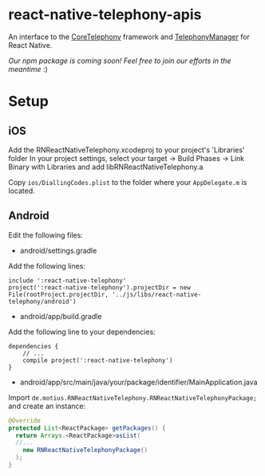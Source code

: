 # react-native-telephony-apis

An interface to the [CoreTelephony](https://developer.apple.com/reference/coretelephony) framework and [TelephonyManager](https://developer.android.com/reference/android/telephony/TelephonyManager.html) for React Native.

*Our npm package is coming soon! Feel free to join our efforts in the meantime* :)

# Setup

## iOS

Add the RNReactNativeTelephony.xcodeproj to your project's 'Libraries' folder
In your project settings, select your target -> Build Phases -> Link Binary with Libraries and add libRNReactNativeTelephony.a

Copy `ios/DiallingCodes.plist` to the folder where your `AppDelegate.m` is located.

## Android

Edit the following files:

* android/settings.gradle

Add the following lines:

```
include ':react-native-telephony'
project(':react-native-telephony').projectDir = new File(rootProject.projectDir, '../js/libs/react-native-telephony/android')
```

* android/app/build.gradle

Add the following line to your dependencies:

```
dependencies {
    // ...  
    compile project(':react-native-telephony')
}
```

* android/app/src/main/java/your/package/identifier/MainApplication.java

Import `de.motius.RNReactNativeTelephony.RNReactNativeTelephonyPackage;` and create an instance:

```java
@Override
protected List<ReactPackage> getPackages() {
  return Arrays.<ReactPackage>asList(
  //...
    new RNReactNativeTelephonyPackage()
  );
}
```

